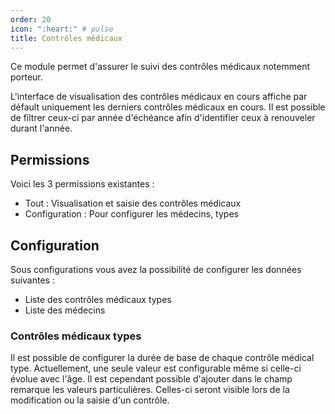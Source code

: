 ```yaml
---
order: 20
icon: ":heart:" # pulse
title: Contrôles médicaux
---
```


Ce module permet d'assurer le suivi des contrôles médicaux notemment porteur.

L'interface de visualisation des contrôles médicaux en cours affiche par défault uniquement les derniers contrôles médicaux en cours.
Il est possible de filtrer ceux-ci par année d'échéance afin d'identifier ceux à renouveler durant l'année.

## Permissions

Voici les 3 permissions existantes :

- Tout : Visualisation et saisie des contrôles médicaux
- Configuration : Pour configurer les médecins, types

## Configuration

Sous configurations vous avez la possibilité de configurer les données suivantes :

- Liste des contrôles médicaux types
- Liste des médecins

### Contrôles médicaux types

Il est possible de configurer la durée de base de chaque contrôle médical type.
Actuellement, une seule valeur est configurable même si celle-ci évolue avec l'âge.
Il est cependant possible d'ajouter dans le champ remarque les valeurs particulières.
Celles-ci seront visible lors de la modification ou la saisie d'un contrôle.
